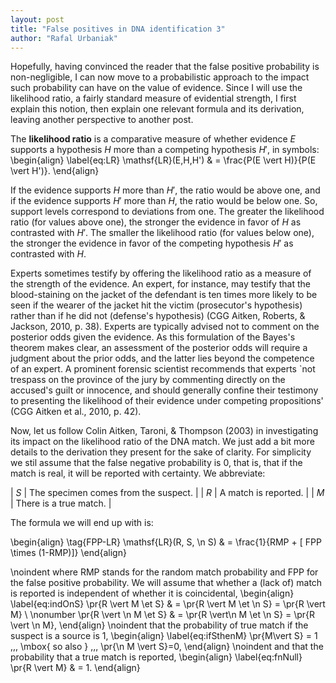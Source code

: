```yaml
---
layout: post
title: "False positives in DNA identification 3"
author: "Rafal Urbaniak"
---
```




Hopefully, having convinced the reader that the false positive probability is non-negligible, I can now move to a probabilistic approach to the impact such probability can have on the value of evidence. Since I will use the likelihood ratio, a fairly standard measure of evidential strength, I first explain this notion, then explain one relevant formula and its derivation, leaving another perspective to another post.


The **likelihood ratio** is a comparative measure of whether evidence $E$ supports a hypothesis $H$ more than a competing hypothesis $H'$, in symbols:
\begin{align}
\label{eq:LR}
\mathsf{LR}(E,H,H') & = \frac{P(E \vert H)}{P(E \vert H')}.
\end{align}


If the evidence supports $H$ more than $H'$, the ratio would be above one, and if the evidence supports $H'$ more than $H$, the ratio would be below one.  So, support levels correspond to deviations from one.  The greater the likelihood ratio (for values above one), the stronger the evidence in favor of $H$ as contrasted with $H'$. The smaller the likelihood ratio (for values below one), the stronger the evidence in favor of the competing hypothesis $H'$ as contrasted with $H$.


Experts sometimes testify by offering the likelihood ratio as a measure of the strength of the evidence. An expert, for instance, may testify that the blood-staining on the jacket of the defendant is ten times more likely to be seen if the wearer of the jacket hit the victim (prosecutor's hypothesis) rather than if he did not (defense's hypothesis) (CGG Aitken, Roberts, & Jackson, 2010, p. 38). Experts are typically advised not to comment on the posterior odds given the evidence. As this formulation of the Bayes's theorem makes clear, an assessment of the posterior odds will require a judgment about the prior odds, and the latter lies beyond the competence of an expert. A prominent forensic scientist recommends that experts \`not trespass on the province of the jury by commenting directly on the accused's guilt or innocence, and should generally confine their testimony to presenting the likelihood of their evidence under competing propositions' (CGG Aitken et al., 2010, p. 42).


Now, let us follow Colin Aitken, Taroni, & Thompson (2003) in investigating its impact on the likelihood ratio of the DNA match. We just add a bit more details to the derivation they present for the sake of clarity. For simplicity we stil assume that the false negative probability is 0, that is, that if the match is real, it will be reported with certainty. We abbreviate:


| $S$ | The specimen comes from the suspect. |
| $R$ | A match is reported.                 |
| $M$ | There is a true match.               |


The formula we will end up with is:

\begin{align}
\tag{FPP-LR} \mathsf{LR}(R, S, \n S) & = \frac{1}{RMP + [ FPP \times (1-RMP)]}
\end{align}

\noindent where RMP stands for the random match probability and FPP for the false positive probability. We will assume that whether a (lack of) match is reported is independent of whether it is coincidental,
\begin{align}
\label{eq:indOnS}
\pr{R \vert M \et S} & = \pr{R \vert M \et \n S} = \pr{R \vert M}
\\ \nonumber
\pr{R \vert \n M \et S} & = \pr{R \vert\n M \et \n S} = \pr{R \vert \n M},
\end{align}
\noindent  that the probability of true match if the suspect is a source is 1,
\begin{align}
\label{eq:ifSthenM}
\pr{M\vert S} = 1  \,\,\, \mbox{ so also } \,\,\, \pr{\n M \vert S}=0,
\end{align}
\noindent and that the probability that a true match is reported,
\begin{align}
\label{eq:fnNull}
\pr{R \vert M} & = 1.
\end{align}

